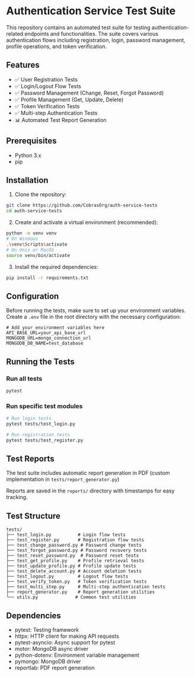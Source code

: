 # Authentication Service Test Suite

This repository contains an automated test suite for testing authentication-related endpoints and functionalities. The suite covers various authentication flows including registration, login, password management, profile operations, and token verification.

## Features

- ✅ User Registration Tests
- ✅ Login/Logout Flow Tests
- ✅ Password Management (Change, Reset, Forgot Password)
- ✅ Profile Management (Get, Update, Delete)
- ✅ Token Verification Tests
- ✅ Multi-step Authentication Tests
- 📊 Automated Test Report Generation

## Prerequisites

- Python 3.x
- pip

## Installation

1. Clone the repository:
```bash
git clone https://github.com/CobrasOrg/auth-service-tests
cd auth-service-tests
```

2. Create and activate a virtual environment (recommended):
```bash
python -m venv venv
# On Windows
.\venv\Scripts\activate
# On Unix or MacOS
source venv/bin/activate
```

3. Install the required dependencies:
```bash
pip install -r requirements.txt
```

## Configuration

Before running the tests, make sure to set up your environment variables. Create a `.env` file in the root directory with the necessary configuration:

```env
# Add your environment variables here
API_BASE_URL=your_api_base_url
MONGODB_URL=mongo_connection_url
MONGODB_DB_NAME=test_database
```

## Running the Tests

### Run all tests
```bash
pytest
```

### Run specific test modules
```bash
# Run login tests
pytest tests/test_login.py

# Run registration tests
pytest tests/test_register.py
```

## Test Reports

The test suite includes automatic report generation in PDF (custom implementation in `tests/report_generator.py`)

Reports are saved in the `reports/` directory with timestamps for easy tracking.

## Test Structure

```
tests/
├── test_login.py          # Login flow tests
├── test_register.py       # Registration flow tests
├── test_change_password.py # Password change tests
├── test_forgot_password.py # Password recovery tests
├── test_reset_password.py  # Password reset tests
├── test_get_profile.py    # Profile retrieval tests
├── test_update_profile.py # Profile update tests
├── test_delete_account.py # Account deletion tests
├── test_logout.py         # Logout flow tests
├── test_verify_token.py   # Token verification tests
├── test_multi_step.py     # Multi-step authentication tests
├── report_generator.py    # Report generation utilities
└── utils.py              # Common test utilities
```

## Dependencies

- pytest: Testing framework
- httpx: HTTP client for making API requests
- pytest-asyncio: Async support for pytest
- motor: MongoDB async driver
- python-dotenv: Environment variable management
- pymongo: MongoDB driver
- reportlab: PDF report generation
